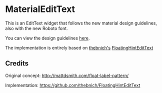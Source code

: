 MaterialEditText
================

This is an EditText widget that follows the new material design guidelines, also with the new Roboto font.

You can view the design guidelines [here][1].

The implementation is entirely based on [thebnich's][2] [FloatingHintEditText][3]

[1]: http://www.google.com/design/spec/components/text-fields.html#text-fields-floating-labels
[2]: https://github.com/thebnich
[3]: https://github.com/thebnich/FloatingHintEditText

Credits
-------
Original concept: http://mattdsmith.com/float-label-pattern/

Implementation: https://github.com/thebnich/FloatingHintEditText
